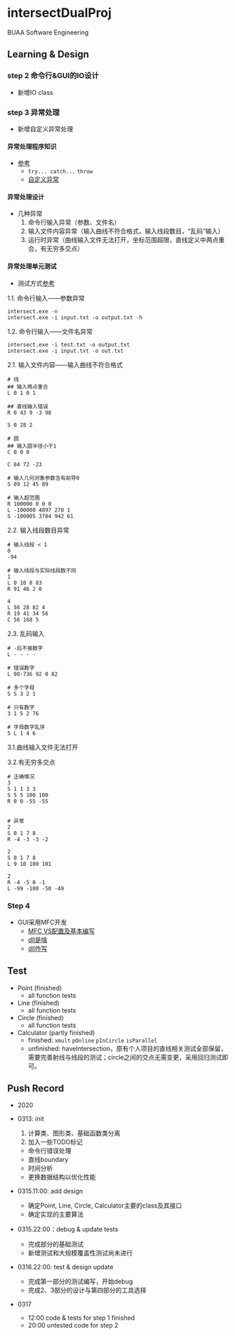 # intersectDualProj
BUAA Software Engineering

## Learning & Design

### step 2 命令行&GUI的IO设计
- 新增IO class

### step 3 异常处理
- 新增自定义异常处理
#### 异常处理程序知识
- [参考](https://www.runoob.com/cplusplus/cpp-exceptions-handling.html)
  - `try... catch...` `throw`
  - [自定义异常](https://www.cnblogs.com/narjaja/p/10905516.html)

#### 异常处理设计
- 几种异常
  1. 命令行输入异常（参数、文件名）
  2. 输入文件内容异常（输入曲线不符合格式，输入线段数目，“乱码”输入）
  3. 运行时异常（曲线输入文件无法打开，坐标范围超限，直线定义中两点重合，有无穷多交点）

#### 异常处理单元测试
- 测试方式[参考](https://www.jianshu.com/p/f19e75bf490a)

1.1. 命令行输入——参数异常

```shell
intersect.exe -n 
intersect.exe -i input.txt -o output.txt -h
```

1.2. 命令行输入——文件名异常

```shell
intersect.exe -i test.txt -o output.txt
intersect.exe -i input.txt -o out.txt
```
2.1. 输入文件内容——输入曲线不符合格式

```shell
# 线
## 输入两点重合
L 0 1 0 1 

## 直线输入错误
R 0 43 9 -3 98

S 0 28 2

# 圆
## 输入圆半径小于1
C 0 0 0

C 84 72 -23

# 输入几何对象参数含有前导0
S 09 12 45 89

# 输入超范围
R 100000 0 0 0
L -100000 4897 278 1
S -100005 3784 942 61
```

2.2. 输入线段数目异常

```shell
# 输入线段 < 1
0
-94

# 输入线段与实际线段数不同
1
L 0 10 8 83
R 91 46 2 0

4
L 56 28 82 4
R 19 41 34 56
C 56 168 5 
```

2.3. 乱码输入

```shell
# -后不接数字
L - - - -

# 错误数字
L 98-736 92 0 82

# 多个字母
S S 3 2 1 

# 只有数字
3 1 5 2 76

# 字母数字乱序
5 L 1 4 6
```


3.1.曲线输入文件无法打开

3.2.有无穷多交点
```shell
# 正确情况
3
S 1 1 3 3
S 5 5 100 100
R 0 0 -55 -55


# 异常
2
S 0 1 7 8
R -4 -3 -3 -2

2
S 0 1 7 8
L 9 10 100 101

2
R -4 -5 0 -1
L -99 -100 -50 -49
```

### Step 4
- GUI采用MFC开发
  - [MFC VS配置及基本编写](https://www.cnblogs.com/gemuxiaoshe/p/12054099.html)
  - [dll是啥](https://www.cnblogs.com/code1992/p/9585853.html)
  - [dll咋写](https://blog.csdn.net/hlx371240/article/details/51507025)



## Test
- Point (finished)
  - all function tests
- Line (finished)
  - all function tests
- Circle (finished)
  - all function tests
- Calculator (partly finished)
  - finished: `xmult` `pOnline` `pInCircle` `isParallel`
  - unfinished: haveIntersection，原有个人项目的直线相关测试全部保留，需要完善射线与线段的测试；circle之间的交点无需变更，采用回归测试即可。

## Push Record 
- 2020

- 0313: init
  1. 计算类、图形类、基础函数类分离
  2. 加入一些TODO标记
    - 命令行错误处理
    - 直线boundary
    - 时间分析
    - 更换数据结构以优化性能 

- 0315.11:00: add design
  - 确定Point, Line, Circle, Calculator主要的class及其接口
  - 确定实现的主要算法    

- 0315.22:00：debug & update tests
  - 完成部分的基础测试
  - 新增测试和大规模覆盖性测试尚未进行

- 0316.22:00: test & design update
  - 完成第一部分的测试编写，开始debug
  - 完成2、3部分的设计与第四部分的工具选择

- 0317 
  - 12:00 code & tests for step 1 finished
  - 20:00 untested code for step 2
